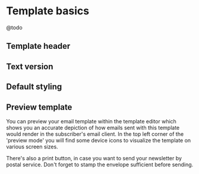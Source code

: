 # Template basics

@todo

## Template header

## Text version

## Default styling

## Preview template
You can preview your email template within the template editor which shows you an accurate depiction of how emails sent with this template would render in the subscriber's email client. In the top left corner of the 'preview mode' you will find some device icons to visualize the template on various screen sizes.

There's also a print button, in case you want to send your newsletter by postal service. Don't forget to stamp the envelope sufficient before sending.

